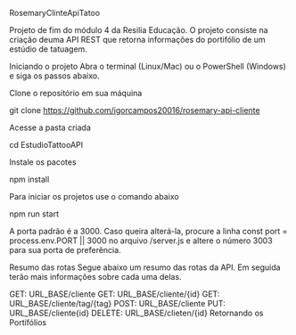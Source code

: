 RosemaryClinteApiTatoo

Projeto de fim do módulo 4 da Resilia Educação. O projeto consiste na criação deuma API REST que retorna informações do portifólio de um estúdio de tatuagem.


Iniciando o projeto
Abra o terminal (Linux/Mac) ou o PowerShell (Windows) e siga os passos abaixo.

Clone o repositório em sua máquina

git clone https://github.com/igorcampos20016/rosemary-api-cliente

Acesse a pasta criada

cd EstudioTattooAPI

Instale os pacotes

npm install

Para iniciar os projetos use o comando abaixo

npm run start

A porta padrão é a 3000. Caso queira alterá-la, procure a linha const port = process.env.PORT || 3000 no arquivo /server.js e altere o número 3003 para sua porta de preferência.

Resumo das rotas
Segue abaixo um resumo das rotas da API. Em seguida terão mais informações sobre cada uma delas.

GET: URL_BASE/cliente
GET: URL_BASE/cliente/{id}
GET: URL_BASE/cliente/tag/{tag}
POST: URL_BASE/cliente
PUT: URL_BASE/cliente{id}
DELETE: URL_BASE/clieten/{id}
Retornando os Portifólios